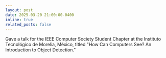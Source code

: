 ```yaml
---
layout: post
date: 2025-03-20 21:00:00-0400
inline: true
related_posts: false
---
```


Gave a talk for the IEEE Computer Society Student Chapter at the Instituto Tecnológico de Morelia, México, titled "How Can Computers See? An Introduction to Object Detection."